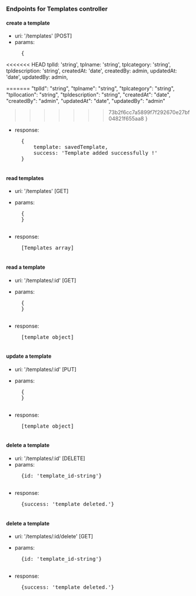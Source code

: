### Endpoints for Templates controller

#### create a template
- uri: '/templates' [POST]
- params:  
    <pre>
    {
<<<<<<< HEAD
        tplId: 'string',
        tplname: 'string',
        tplcategory: 'string',
        tpldescription: 'string',
        createdAt: 'date',
        createdBy: admin,
        updatedAt: 'date',
        updatedBy: admin,

=======
        "tplId": "string",
        "tplname": "string",
        "tplcategory": "string",
        "tpllocation": "string",
        "tpldescription": "string",
        "createdAt": "date",
        "createdBy": "admin",
        "updatedAt": "date",
        "updatedBy": "admin"
>>>>>>> 73b2f6cc7a5899f7f292670e27bf04821f655aa8
    } 
    </pre>
  
- response:  
     <pre>
    {
        template: savedTemplate,
        success: 'Template added successfully !'
    }
    </pre>

#### read templates
- uri: '/templates' [GET]
- params:  
    <pre>
    {
    } 
    </pre>
  
- response:  
    <pre>
    [Templates array]
    </pre>


#### read a template
- uri: '/templates/:id' [GET]
- params:  
    <pre>
    {
    } 
    </pre>
  
- response:  
    <pre>
    [template object]
    </pre>


#### update a template
- uri: '/templates/:id' [PUT]
- params:  
    <pre>
    {
    } 
    </pre>
  
- response:  
    <pre>
    [template object]
    </pre>


#### delete a template
- uri: '/templates/:id' [DELETE]
- params:  
    <pre>
    {id: 'template_id-string'}
    </pre>
- response:  
    <pre>
    {success: 'template deleted.'}
    </pre>


#### delete a template
- uri: '/templates/:id/delete' [GET]
- params:  
   <pre>
    {id: 'template_id-string'}
    </pre>
  
- response:  
  <pre>
    {success: 'template deleted.'}
    </pre>


